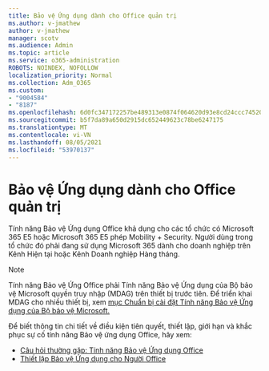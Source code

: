 ```yaml
---
title: Bảo vệ Ứng dụng dành cho Office quản trị
ms.author: v-jmathew
author: v-jmathew
manager: scotv
ms.audience: Admin
ms.topic: article
ms.service: o365-administration
ROBOTS: NOINDEX, NOFOLLOW
localization_priority: Normal
ms.collection: Adm_O365
ms.custom:
- "9004584"
- "8187"
ms.openlocfilehash: 6d0fc347172257be489313e0874f064620d93e8cd24ccc74520954e7427bcd95
ms.sourcegitcommit: b5f7da89a650d2915dc652449623c78be6247175
ms.translationtype: MT
ms.contentlocale: vi-VN
ms.lasthandoff: 08/05/2021
ms.locfileid: "53970137"
---
```

# <a name="application-guard-for-office-for-admins"></a>Bảo vệ Ứng dụng dành cho Office quản trị

Tính năng Bảo vệ Ứng dụng Office khả dụng cho các tổ chức có Microsoft 365 E5 hoặc Microsoft 365 E5 phép Mobility + Security. Người dùng trong tổ chức đó phải đang sử dụng Microsoft 365 dành cho doanh nghiệp trên Kênh Hiện tại hoặc Kênh Doanh nghiệp Hàng tháng.

> [!NOTE]
> Tính năng Bảo vệ Ứng Office phải Tính năng Bảo vệ Ứng dụng của Bộ bảo vệ Microsoft quyền truy nhập (MDAG) trên thiết bị trước tiên. Để triển khai MDAG cho nhiều thiết bị, xem [mục Chuẩn bị cài đặt Tính năng Bảo vệ Ứng dụng của Bộ bảo vệ Microsoft.](https://docs.microsoft.com/windows/security/threat-protection/microsoft-defender-application-guard/install-md-app-guard)

Để biết thông tin chi tiết về điều kiện tiên quyết, thiết lập, giới hạn và khắc phục sự cố tính năng Bảo vệ ứng dụng Office, hãy xem:

- [Câu hỏi thường gặp: Tính năng Bảo vệ Ứng dụng Office](https://support.microsoft.com/office/application-guard-for-office-9e0fb9c2-ffad-43bf-8ba3-78f785fdba46)
- [Thiết lập Bảo vệ Ứng dụng cho Người Office](https://docs.microsoft.com/microsoft-365/security/office-365-security/install-app-guard)
